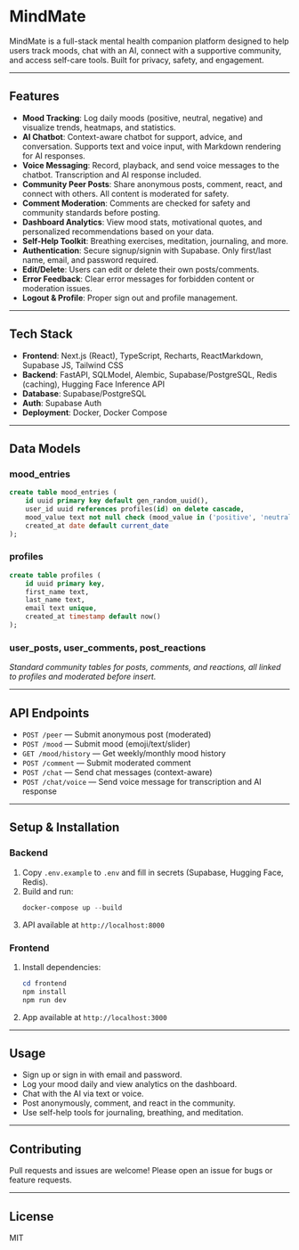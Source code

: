 
# MindMate

MindMate is a full-stack mental health companion platform designed to help users track moods, chat with an AI, connect with a supportive community, and access self-care tools. Built for privacy, safety, and engagement.

---

## Features

- **Mood Tracking**: Log daily moods (positive, neutral, negative) and visualize trends, heatmaps, and statistics.
- **AI Chatbot**: Context-aware chatbot for support, advice, and conversation. Supports text and voice input, with Markdown rendering for AI responses.
- **Voice Messaging**: Record, playback, and send voice messages to the chatbot. Transcription and AI response included.
- **Community Peer Posts**: Share anonymous posts, comment, react, and connect with others. All content is moderated for safety.
- **Comment Moderation**: Comments are checked for safety and community standards before posting.
- **Dashboard Analytics**: View mood stats, motivational quotes, and personalized recommendations based on your data.
- **Self-Help Toolkit**: Breathing exercises, meditation, journaling, and more.
- **Authentication**: Secure signup/signin with Supabase. Only first/last name, email, and password required.
- **Edit/Delete**: Users can edit or delete their own posts/comments.
- **Error Feedback**: Clear error messages for forbidden content or moderation issues.
- **Logout & Profile**: Proper sign out and profile management.

---

## Tech Stack

- **Frontend**: Next.js (React), TypeScript, Recharts, ReactMarkdown, Supabase JS, Tailwind CSS
- **Backend**: FastAPI, SQLModel, Alembic, Supabase/PostgreSQL, Redis (caching), Hugging Face Inference API
- **Database**: Supabase/PostgreSQL
- **Auth**: Supabase Auth
- **Deployment**: Docker, Docker Compose

---

## Data Models

### mood_entries
```sql
create table mood_entries (
	id uuid primary key default gen_random_uuid(),
	user_id uuid references profiles(id) on delete cascade,
	mood_value text not null check (mood_value in ('positive', 'neutral', 'negative')),
	created_at date default current_date
);
```

### profiles
```sql
create table profiles (
	id uuid primary key,
	first_name text,
	last_name text,
	email text unique,
	created_at timestamp default now()
);
```

### user_posts, user_comments, post_reactions
*Standard community tables for posts, comments, and reactions, all linked to profiles and moderated before insert.*

---

## API Endpoints

- `POST /peer` — Submit anonymous post (moderated)
- `POST /mood` — Submit mood (emoji/text/slider)
- `GET /mood/history` — Get weekly/monthly mood history
- `POST /comment` — Submit moderated comment
- `POST /chat` — Send chat messages (context-aware)
- `POST /chat/voice` — Send voice message for transcription and AI response

---

## Setup & Installation

### Backend
1. Copy `.env.example` to `.env` and fill in secrets (Supabase, Hugging Face, Redis).
2. Build and run:
   ```powershell
   docker-compose up --build
   ```
3. API available at `http://localhost:8000`

### Frontend
1. Install dependencies:
   ```powershell
   cd frontend
   npm install
   npm run dev
   ```
2. App available at `http://localhost:3000`

---

## Usage

- Sign up or sign in with email and password.
- Log your mood daily and view analytics on the dashboard.
- Chat with the AI via text or voice.
- Post anonymously, comment, and react in the community.
- Use self-help tools for journaling, breathing, and meditation.

---

## Contributing

Pull requests and issues are welcome! Please open an issue for bugs or feature requests.

---

## License

MIT